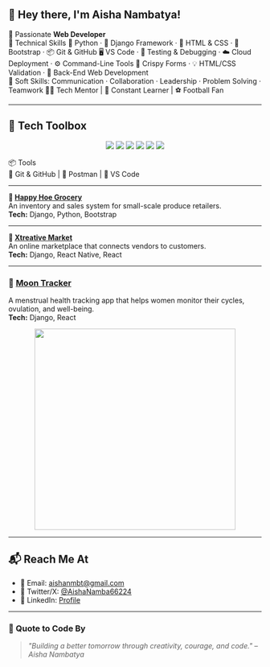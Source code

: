 ## 👋 Hey there, I'm Aisha Nambatya!

🎯 Passionate **Web Developer**  
🧪 Technical Skills 🧰 Python · 🌿 Django Framework · 🎨 HTML & CSS · 💅 Bootstrap · 📦 Git & GitHub
🖥️ VS Code · 🧪 Testing & Debugging · ☁️ Cloud Deployment · ⚙️ Command-Line Tools
🧊 Crispy Forms · 💡 HTML/CSS Validation · 🧱 Back-End Web Development  
🧠 Soft Skills: Communication · Collaboration · Leadership · Problem Solving · Teamwork 
👩‍💼 Tech Mentor | 🌱 Constant Learner | ⚽ Football Fan

---

## 🧰 Tech Toolbox

<p align="center">
  <img src="https://img.shields.io/badge/-Python-3776AB?style=flat&logo=python&logoColor=white"/>
  <img src="https://img.shields.io/badge/-Django-092E20?style=flat&logo=django&logoColor=white"/>
  <img src="https://img.shields.io/badge/-HTML-E34F26?style=flat&logo=html5&logoColor=white"/>
  <img src="https://img.shields.io/badge/-CSS-1572B6?style=flat&logo=css3&logoColor=white"/>
  <img src="https://img.shields.io/badge/-Bootstrap-7952B3?style=flat&logo=bootstrap&logoColor=white"/>
  <img src="https://img.shields.io/badge/-Soft%20Skills-4CAF50?style=flat&logo=handshake&logoColor=white"/>
</p>

📦 Tools  
🔧 Git & GitHub | 🔬 Postman | 🧪 VS Code

---

**🛒 [Happy Hoe Grocery](https://github.com/Aisha-Nambatya/projectie)**  
An inventory and sales system for small-scale produce retailers.  
**Tech:** Django, Python, Bootstrap  


---

**🧘 [Xtreative Market](https://admin-xtreative-wb.onrender.com/admin-dashboard)**  
An online marketplace that connects vendors to customers.  
**Tech:** Django, React Native, React  

---
### 🌙 [Moon Tracker](https://your-link-here.com)  
A menstrual health tracking app that helps women monitor their cycles, ovulation, and well-being.  
**Tech:** Django, React  


<p align="center">
  <img src="https://github-readme-stats.vercel.app/api?username=Aisha-Nambatya&show_icons=true&theme=calm" width="400"/>
</p>

---

## 📬 Reach Me At

- 📧 Email: [aishanmbt@gmail.com](mailto:aishanmbt@gmail.com)
- 🧵 Twitter/X: [@AishaNamba66224](https://x.com/AishaNamba66224)
- 🔗 LinkedIn: [Profile](https://www.linkedin.com/in/aisha-nambatya-228581339/)

---

### 💬 Quote to Code By
> _"Building a better tomorrow through creativity, courage, and code." – Aisha Nambatya_
